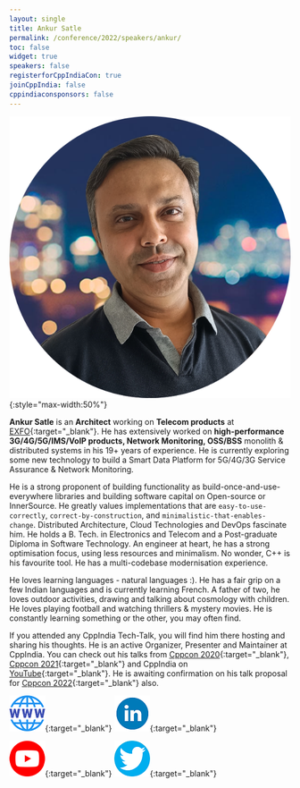 ```yaml
---
layout: single
title: Ankur Satle
permalink: /conference/2022/speakers/ankur/
toc: false
widget: true
speakers: false
registerforCppIndiaCon: true
joinCppIndia: false
cppindiaconsponsors: false
---
```


![Ankur Satle](/conference/2022/graphics/ankur.png "Ankur Satle"){:style="max-width:50%"}

**Ankur Satle** is an **Architect** working on **Telecom products** at [EXFO](https://www.exfo.com/){:target="_blank"}. He has extensively worked on **high-performance 3G/4G/5G/IMS/VoIP products, Network Monitoring, OSS/BSS** monolith & distributed systems in his 19+ years of experience. He is currently exploring some new technology to build a Smart Data Platform for 5G/4G/3G Service Assurance & Network Monitoring. 

He is a strong proponent of building functionality as build-once-and-use-everywhere libraries and building software capital on Open-source or InnerSource. He greatly values implementations that are `easy-to-use-correctly`, `correct-by-construction`, and `minimalistic-that-enables-change`. Distributed Architecture, Cloud Technologies and DevOps fascinate him. He holds a B. Tech. in Electronics and Telecom and a Post-graduate Diploma in Software Technology. An engineer at heart, he has a strong optimisation focus, using less resources and minimalism. No wonder, C++ is his favourite tool. He has a multi-codebase modernisation experience. 

He loves learning languages - natural languages :). He has a fair grip on a few Indian languages and is currently learning French. A father of two, he loves outdoor activities, drawing and talking about cosmology with children. He loves playing football and watching thrillers & mystery movies. He is constantly learning something or the other, you may often find. 

If you attended any CppIndia Tech-Talk, you will find him there hosting and sharing his thoughts. He is an active Organizer, Presenter and Maintainer at CppIndia. You can check out his talks from [Cppcon 2020](https://www.youtube.com/watch?v=5ji9iRq7JoE){:target="_blank"}, [Cppcon 2021](https://www.youtube.com/watch?v=udUwDk5YW7Q){:target="_blank"} and CppIndia on [YouTube](https://www.youtube.com/results?search_query=ankur+satle){:target="_blank"}. He is awaiting confirmation on his talk proposal for [Cppcon 2022](https://cppcon.org/){:target="_blank"} also. 

[![Ankur Satle](/assets/images/www.png "Ankur Satle")](https://ankursatle.wordpress.com/){:target="_blank"}
[![Ankur Satle](/assets/images/linkedin.png "Ankur Satle")](https://www.linkedin.com/in/ankursatle/){:target="_blank"}
<!--[![Ankur Satle](https://github.githubassets.com/images/modules/logos_page/GitHub-Mark.png "Ankur Satle")](https://github.com/sankurm){:target="_blank"}-->
[![Ankur Satle](/assets/images/you-tube.png "Ankur Satle")](https://www.youtube.com/results?search_query=ankur+satle){:target="_blank"}
[![Ankur Satle](/assets/images/twitter.png "Ankur Satle")](https://twitter.com/AnkurSatle){:target="_blank"}
